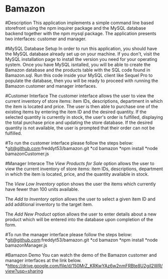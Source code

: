# Bamazon

#Description
This application implements a simple command line based storefront using the npm inquirer package and the MySQL database backend together with the npm mysql package. The application presents two interfaces: customer and manager.

#MySQL Database Setup
In order to run this application, you should have the MySQL database already set up on your machine. If you don't, visit the MySQL installation page to install the version you need for your operating system. Once you have MySQL isntalled, you will be able to create the Bamazon database and the products table with the SQL code found in Bamazon.sql. Run this code inside your MySQL client like Sequel Pro to populate the database, then you will be ready to proceed with running the Bamazon customer and manager interfaces.

#Customer Interface
The customer interface allows the user to view the current inventory of store items: item IDs, descriptions, department in which the item is located and price. The user is then able to purchase one of the existing items by entering the item ID and the desired quantity. If the selected quantity is currently in stock, the user's order is fulfilled, displaying the total purchase price and updating the store database. If the desired quantity is not available, the user is prompted that their order can not be fulfilled.

#To run the customer interface please follow the steps below:
*git@github.com:freddyt53/bamazon.git
*cd bamazon
*npm install
*node bamazonCustomer.js

#Manager Interace
The _View Products for Sale_ option allows the user to view the current inventory of store items: item IDs, descriptions, department in which the item is located, price, and the quantity available in stock.

The _View Low Inventory_ option shows the user the items which currently have fewer than 100 units available.

The _Add to Inventory_ option allows the user to select a given item ID and add additional inventory to the target item.

The _Add New Product_ option allows the user to enter details about a new product which will be entered into the database upon completion of the form.

#To run the manager interface please follow the steps below:
*git@github.com:freddyt53/bamazon.git
*cd bamazon
*npm install
*node bamazonManager.js

#Bamazon Demo
You can watch the demo of the Bamazon customer and manager interfaces at the link below.
*https://drive.google.com/file/d/150MrZ_KRKwYAz6w2nmFRBte8U2giI2WR/view?usp=sharing